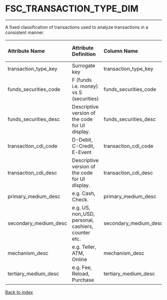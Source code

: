 # FSC_TRANSACTION_TYPE_DIM

---

A fixed classification of transactions used to analyze transactions in a consistent manner.

| Attribute Name        | Attribute Definition                               | Column Name           | Column Data Type   | Column Null Option   | Column Is PK   | Column Is FK   |
|:----------------------|:---------------------------------------------------|:----------------------|:-------------------|:---------------------|:---------------|:---------------|
| transaction_type_key  | Surrogate key                                      | transaction_type_key  | NUMBER(12)         | Not Null             | Yes            | No             |
| funds_securities_code | F (funds i.e. money) vs S (securities)             | funds_securities_code | CHAR(1)            | Null                 | No             | No             |
| funds_securities_desc | Descriptive version of the code for UI display.    | funds_securities_desc | VARCHAR2(20)       | Null                 | No             | No             |
| transaction_cdi_code  | D-Debit, C-Credit, E-Event                         | transaction_cdi_code  | CHAR(1)            | Null                 | No             | No             |
| transaction_cdi_desc  | Descriptive version of the code for UI display.    | transaction_cdi_desc  | VARCHAR2(20)       | Null                 | No             | No             |
| primary_medium_desc   | e.g. Cash, Check.                                  | primary_medium_desc   | VARCHAR2(30)       | Null                 | No             | No             |
| secondary_medium_desc | e.g. US, non_USD, personal, cashiers, counter etc. | secondary_medium_desc | VARCHAR2(30)       | Null                 | No             | No             |
| mechanism_desc        | e.g. Teller, ATM, Online                           | mechanism_desc        | VARCHAR2(20)       | Null                 | No             | No             |
| tertiary_medium_desc  | e.g. Fee, Reload, Purchase                         | tertiary_medium_desc  | VARCHAR2(30)       | Null                 | No             | No             |

[Back to index](./README.md)